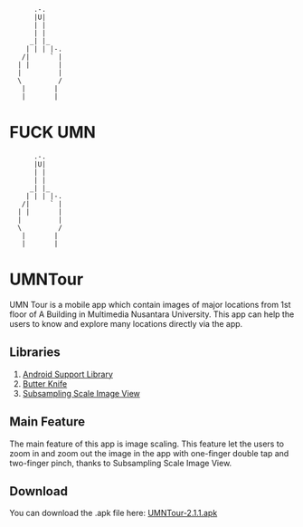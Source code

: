           .-.
          |U|
          | |
          | |
         _| |_
        | | | |-.
       /|     ` |
      | |       |
      |         |
      \         /
       |       |
       |       |

# FUCK UMN

          .-.
          |U|
          | |
          | |
         _| |_
        | | | |-.
       /|     ` |
      | |       |
      |         |
      \         /
       |       |
       |       |

# UMNTour

UMN Tour is a mobile app which contain images of major locations from 1st floor of A Building in Multimedia Nusantara University. This app can help the users to know and explore many locations directly via the app.

## Libraries

1.  [Android Support Library](http://developer.android.com/tools/support-library/index.html)
2.  [Butter Knife](http://jakewharton.github.com/butterknife/)
3.  [Subsampling Scale Image View](https://github.com/davemorrissey/subsampling-scale-image-view)

## Main Feature

The main feature of this app is image scaling. This feature let the users to zoom in and zoom out the image in the app with one-finger double tap and two-finger pinch, thanks to Subsampling Scale Image View.

## Download

You can download the .apk file here: [UMNTour-2.1.1.apk](https://github.com/oshimayoan/UMNTour/releases/download/v2.1.1/UMN_Tour-2.1.1.apk)
